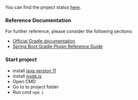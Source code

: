 You can find the project status [here](https://github.com/vskurikhin/DayBook-2.0/projects/1).

### Reference Documentation
For further reference, please consider the following sections:

* [Official Gradle documentation](https://docs.gradle.org)
* [Spring Boot Gradle Plugin Reference Guide](https://docs.spring.io/spring-boot/docs/2.3.3.RELEASE/gradle-plugin/reference/html/)

### Start project
- install [java version 11](https://www.oracle.com/java/technologies/javase-jdk11-downloads.html)
- install [node.js](https://nodejs.org/en/download/current/)
- Open CMD
- Go to to project folder
- Run cmd `npm i`

